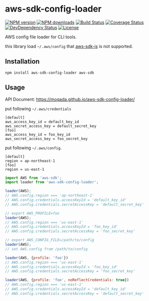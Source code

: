 # aws-sdk-config-loader

[![NPM version][npm-image]][npm-url]
[![NPM downloads][npm-download-image]][npm-download-url]
[![Build Status][travis-image]][travis-url]
[![Coverage Status][coveralls-image]][coveralls-url]
[![DevDependency Status][daviddm-dev-image]][daviddm-dev-url]
[![License][license-image]][license-url]

AWS config file loader for CLI tools.

this library load `~/.aws/config` that [aws-sdk-js](https://github.com/aws/aws-sdk-js) is not supported.


## Installation

```
npm install aws-sdk-config-loader aws-sdk
```


## Usage

API Document: https://moqada.github.io/aws-sdk-config-loader/

put following `~/.aws/credentials`

```
[default]
aws_access_key_id = default_key_id
aws_secret_access_key = default_secret_key
[foo]
aws_access_key_id = foo_key_id
aws_secret_access_key = foo_secret_key
```

put following `~/.aws/config`.

```
[default]
region = ap-northeast-1
[foo]
region = us-east-1
```


```javascript
import AWS from 'aws-sdk';
import loader from 'aws-sdk-config-loader';

loader(AWS);
// AWS.config.region === 'ap-northeast-1'
// AWS.config.credentials.accessKeyId = 'default_key_id'
// AWS.config.credentials.secretAccessKey = 'default_secret_key'

// export AWS_PROFILE=foo
loader(AWS);
// AWS.config.region === 'us-east-1'
// AWS.config.credentials.accessKeyId = 'foo_key_id'
// AWS.config.credentials.secretAccessKey = 'foo_secret_key'

// export AWS_CONFIG_FILE=/path/to/config
loader(AWS);
// set AWS.config from /path/to/config

loader(AWS, {profile: 'foo'})
// AWS.config.region === 'us-east-1'
// AWS.config.credentials.accessKeyId = 'foo_key_id'
// AWS.config.credentials.secretAccessKey = 'foo_secret_key'

loader(AWS, {profile: 'foo', noReflectCredentials: true})
// AWS.config.region === 'us-east-1'
// AWS.config.credentials.accessKeyId = 'default_key_id'
// AWS.config.credentials.secretAccessKey = 'default_secret_key'
```


[npm-url]: https://www.npmjs.com/package/aws-sdk-config-loader
[npm-image]: https://img.shields.io/npm/v/aws-sdk-config-loader.svg?style=flat-square
[npm-download-url]: https://www.npmjs.com/package/aws-sdk-config-loader
[npm-download-image]: https://img.shields.io/npm/dt/aws-sdk-config-loader.svg?style=flat-square
[travis-url]: https://travis-ci.org/moqada/aws-sdk-config-loader
[travis-image]: https://img.shields.io/travis/moqada/aws-sdk-config-loader.svg?style=flat-square
[coveralls-url]: https://coveralls.io/github/moqada/aws-sdk-config-loader
[coveralls-image]: https://img.shields.io/coveralls/moqada/aws-sdk-config-loader.svg?style=flat-square
[daviddm-dev-url]: https://david-dm.org/moqada/aws-sdk-config-loader#info=devDependencies
[daviddm-dev-image]: https://img.shields.io/david/dev/moqada/aws-sdk-config-loader.svg?style=flat-square
[license-url]: http://opensource.org/licenses/MIT
[license-image]: https://img.shields.io/npm/l/aws-sdk-config-loader.svg?style=flat-square
